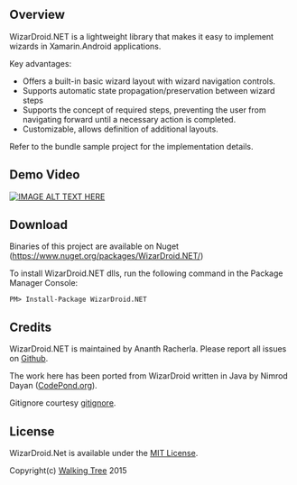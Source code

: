 Overview
--------

WizarDroid.NET is a lightweight library that makes it easy to implement wizards in Xamarin.Android applications.

Key advantages:

* Offers a built-in basic wizard layout with wizard navigation controls.
* Supports automatic state propagation/preservation between wizard steps
* Supports the concept of required steps, preventing the user from navigating forward until a necessary action is completed.
* Customizable, allows definition of additional layouts.

Refer to the bundle sample project for the implementation details.

Demo Video
----------
[![IMAGE ALT TEXT HERE](http://img.youtube.com/vi/A6x6afr4ZyI/0.jpg)](http://www.youtube.com/watch?v=A6x6afr4ZyI)

Download
----------
Binaries of this project are available on Nuget (https://www.nuget.org/packages/WizarDroid.NET/)

To install WizarDroid.NET dlls, run the following command in the Package Manager Console:

```
PM> Install-Package WizarDroid.NET
```

Credits
-------

WizarDroid.NET is maintained by Ananth Racherla. Please report all issues on [Github](https://github.com/walkingtree/WizarDroid.Net/issues).

The work here has been ported from  WizarDroid written in Java by Nimrod Dayan ([CodePond.org](http://www.codepond.org)).

Gitignore courtesy [gitignore](https://github.com/github/gitignore).

License
-------

WizarDroid.Net is available under the [MIT License](https://github.com/walkingtree/WizarDroid.Net/blob/master/license).

Copyright(c) [Walking Tree](http://walkingtree.in) 2015
